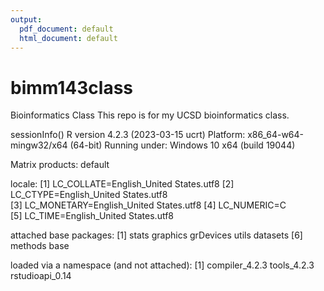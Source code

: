 ```yaml
---
output:
  pdf_document: default
  html_document: default
---
```

# bimm143class
Bioinformatics Class
This repo is for my UCSD bioinformatics class. 

sessionInfo()
R version 4.2.3 (2023-03-15 ucrt)
Platform: x86_64-w64-mingw32/x64 (64-bit)
Running under: Windows 10 x64 (build 19044)

Matrix products: default

locale:
[1] LC_COLLATE=English_United States.utf8 
[2] LC_CTYPE=English_United States.utf8   
[3] LC_MONETARY=English_United States.utf8
[4] LC_NUMERIC=C                          
[5] LC_TIME=English_United States.utf8    

attached base packages:
[1] stats     graphics  grDevices utils     datasets 
[6] methods   base     

loaded via a namespace (and not attached):
[1] compiler_4.2.3  tools_4.2.3     rstudioapi_0.14

